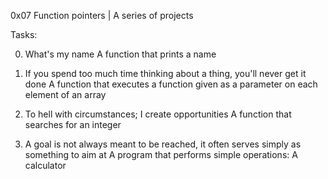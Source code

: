 0x07 Function pointers | A series of projects

Tasks:


0. What's my name
A function that prints a name

1. If you spend too much time thinking about a thing, you'll never get it done 
A function that executes a function given as a parameter on each element of an array

2. To hell with circumstances; I create opportunities
A function that searches for an integer

3. A goal is not always meant to be reached, it often serves simply as something to aim at
A program that performs simple operations: A calculator
